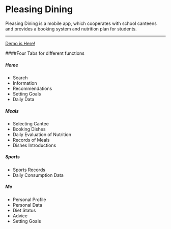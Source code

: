 Pleasing Dining
=========================

Pleasing Dining is a mobile app, which cooperates with school canteens and provides a booking system and nutrition plan for students.

* * *

[Demo is Here!](http://icnro.github.io/Pleasing-Dining/www/demo.html#/)

####Four Tabs for different functions
##### Home
* Search
* Information 
* Recommendations
* Setting Goals
* Daily Data

##### Meals
* Selecting Cantee
* Booking Dishes
* Daily Evaluation of Nutrition
* Records of Meals
* Dishes Introductions

##### Sports
* Sports Records
* Daily Consumption Data

##### Me
* Personal Profile 
* Personal Data
* Diet Status 
* Advice
* Setting Goals


